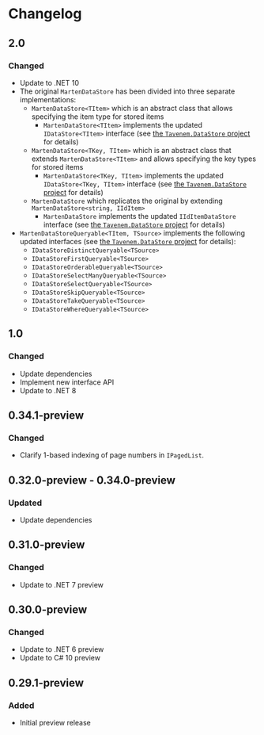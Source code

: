 # Changelog

## 2.0
### Changed
- Update to .NET 10
- The original `MartenDataStore` has been divided into three separate implementations:
  - `MartenDataStore<TItem>` which is an abstract class that allows specifying the item type for stored items
    - `MartenDataStore<TItem>` implements the updated `IDataStore<TItem>` interface (see [the `Tavenem.DataStore` project](https://github.com/Tavenem/DataStore) for details)
  - `MartenDataStore<TKey, TItem>` which is an abstract class that extends `MartenDataStore<TItem>` and allows specifying the key types for stored items
    - `MartenDataStore<TKey, TItem>` implements the updated `IDataStore<TKey, TItem>` interface (see [the `Tavenem.DataStore` project](https://github.com/Tavenem/DataStore) for details)
  - `MartenDataStore` which replicates the original by extending `MartenDataStore<string, IIdItem>`
    - `MartenDataStore` implements the updated `IIdItemDataStore` interface (see [the `Tavenem.DataStore` project](https://github.com/Tavenem/DataStore) for details)
- `MartenDataStoreQueryable<TItem, TSource>` implements the following updated interfaces (see [the `Tavenem.DataStore` project](https://github.com/Tavenem/DataStore) for details):
  - `IDataStoreDistinctQueryable<TSource>`
  - `IDataStoreFirstQueryable<TSource>`
  - `IDataStoreOrderableQueryable<TSource>`
  - `IDataStoreSelectManyQueryable<TSource>`
  - `IDataStoreSelectQueryable<TSource>`
  - `IDataStoreSkipQueryable<TSource>`
  - `IDataStoreTakeQueryable<TSource>`
  - `IDataStoreWhereQueryable<TSource>`

## 1.0
### Changed
- Update dependencies
- Implement new interface API
- Update to .NET 8

## 0.34.1-preview
### Changed
- Clarify 1-based indexing of page numbers in `IPagedList`.

## 0.32.0-preview - 0.34.0-preview
### Updated
- Update dependencies

## 0.31.0-preview
### Changed
- Update to .NET 7 preview

## 0.30.0-preview
### Changed
- Update to .NET 6 preview
- Update to C# 10 preview

## 0.29.1-preview
### Added
- Initial preview release